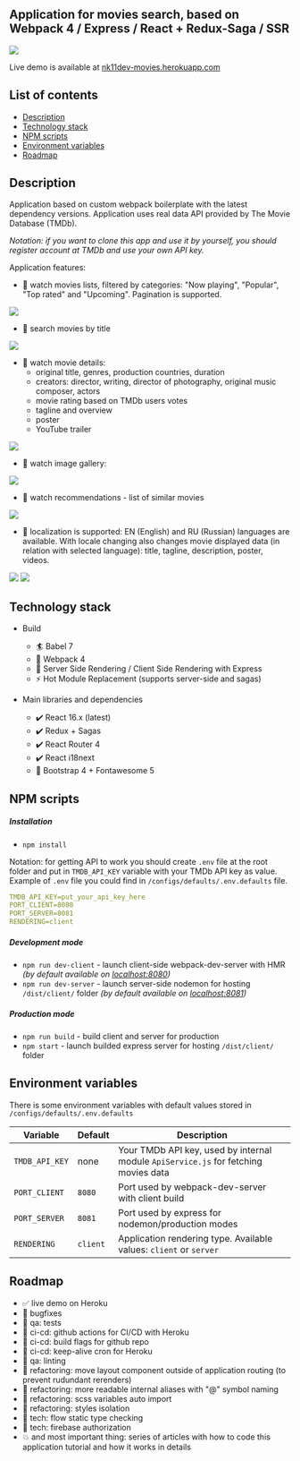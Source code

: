 ## Application for movies search, based on Webpack 4 / Express / React + Redux-Saga / SSR
<img src="src/assets/img/build-stack.gif">

Live demo is available at [nk11dev-movies.herokuapp.com](https://nk11dev-movies.herokuapp.com/)

## List of contents

- [Description](#Description)
- [Technology stack](#Technology-stack)
- [NPM scripts](#NPM-scripts)
- [Environment variables](#Environment-variables)
- [Roadmap](#Roadmap)

## Description
Application based on custom webpack boilerplate with the latest dependency versions. Application uses real data API provided by The Movie Database (TMDb). 

*Notation: if you want to clone this app and use it by yourself, you should register account at TMDb and use your own API key.* 

Application features: 
- 🎥 watch movies lists, filtered by categories: "Now playing", "Popular", "Top rated" and "Upcoming". Pagination is supported.
<img src="src/assets/img/screens/screen_1.png">

- 🎥 search movies by title
<img src="src/assets/img/screens/screen_2.png">

- 🎥 watch movie details:
    - original title, genres, production countries, duration
    - creators: director, writing, director of photography, original music composer, actors
    - movie rating based on TMDb users votes
    - tagline and overview
    - poster
    - YouTube trailer 
<img src="src/assets/img/screens/screen_3.png">

- 🎥 watch image gallery:
<img src="src/assets/img/screens/screen_4.png">

- 🎥 watch recommendations - list of similar movies
<img src="src/assets/img/screens/screen_5.png">
    
- 🎥 localization is supported: EN (English) and RU (Russian) languages are available. With locale changing also changes movie displayed data (in relation with selected language): title, tagline, description, poster, videos.
<img src="src/assets/img/screens/screen_6.png">
<img src="src/assets/img/screens/screen_7.png">

## Technology stack

- Build
    - 🏄 Babel 7
    - 🎁 Webpack 4
    - 🚀 Server Side Rendering / Client Side Rendering with Express
    - ⚡ Hot Module Replacement  (supports server-side and sagas)

- Main libraries and dependencies
  - ✔️ React 16.x (latest)
  - ✔️ Redux + Sagas
  - ✔️ React Router 4
  - ✔️ React i18next
  - 🍦️ Bootstrap 4 + Fontawesome 5

## NPM scripts
##### Installation
- `npm install`

Notation: for getting API to work you should create `.env` file at the root folder and put in `TMDB_API_KEY` variable with your TMDb API key as value.
Example of `.env` file you could find in `/configs/defaults/.env.defaults` file.
```yaml
TMDB_API_KEY=put_your_api_key_here
PORT_CLIENT=8080
PORT_SERVER=8081
RENDERING=client
```


##### Development mode
- `npm run dev-client` - launch client-side webpack-dev-server with HMR *(by default available on [localhost:8080](http://localhost:8080))*
- `npm run dev-server` - launch server-side nodemon for hosting `/dist/client/` folder *(by default available on [localhost:8081](http://localhost:8081))*

##### Production mode
- `npm run build` - build client and server for production
- `npm start` - launch builded express server for hosting `/dist/client/` folder 

## Environment variables

There is some environment variables with default values stored in `/configs/defaults/.env.defaults`

| Variable         | Default            | Description                                                      
| ---------------- | ------------------ |------------------ |
| `TMDB_API_KEY` | none | Your TMDb API key, used by internal module `ApiService.js` for fetching movies data |
| `PORT_CLIENT` | `8080` | Port used by webpack-dev-server with client build |
| `PORT_SERVER` | `8081` | Port used by express for nodemon/production modes |
| `RENDERING` | `client` | Application rendering type. Available values: `client` or `server` |

## Roadmap
- ✅ live  demo on Heroku
- 🐾 bugfixes
- 🔲 qa: tests
- 🔲 ci-cd: github actions for CI/CD with Heroku
- 🔲 ci-cd: build flags for github repo
- 🔲 ci-cd: keep-alive cron for Heroku
- 🔲 qa: linting
- 🔲 refactoring: move layout component outside of application routing (to prevent rudundant rerenders)
- 🔲 refactoring: more readable internal aliases with "@" symbol naming
- 🔲 refactoring: scss variables auto import
- 🔲 refactoring: styles isolation
- 🔲 tech: flow static type checking
- 🔲 tech: firebase authorization
- 💥 and most important thing: series of articles with how to code this application tutorial and how it works in details
